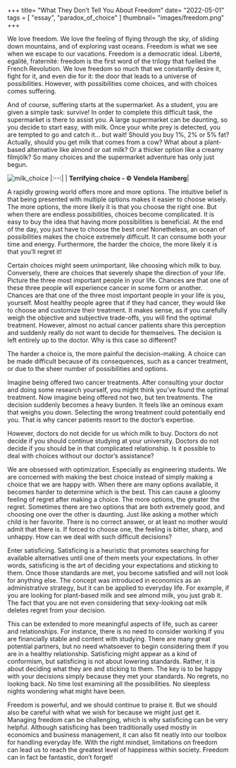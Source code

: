 +++
title= "What They Don’t Tell You About Freedom"
date= "2022-05-01"
tags = [
    "essay", "paradox_of_choice"
]
thumbnail= "images/freedom.png"
+++


We love freedom. We love the feeling of flying through the sky, of sliding down mountains, and of exploring vast oceans. Freedom is what we see when we escape to our vacations. Freedom is a democratic ideal. Liberté, egalité, fraternité: freedom is the first word of the trilogy that fuelled the French Revolution. We love freedom so much that we constantly desire it, fight for it, and even die for it: the door that leads to a universe of possibilities. However, with possibilities come choices, and with choices comes suffering.

And of course, suffering starts at the supermarket. As a student, you are given a simple task: survive! In order to complete this difficult task, the supermarket is there to assist you. A large supermarket can be daunting, so you decide to start easy, with milk. Once your white prey is detected, you are tempted to go and catch it… but wait! Should you buy 1%, 2% or 5% fat? Actually, should you get milk that comes from a cow? What about a plant-based alternative like almond or oat milk? Or a thicker option like a creamy filmjölk? So many choices and the supermarket adventure has only just begun.


![milk_choice](/images/freedom.png)
|:--:|
| <b>Terrifying choice - :copyright: Vendela Hamberg</b>|

A rapidly growing world offers more and more options. The intuitive belief is that being presented with multiple options makes it easier to choose wisely. The more options, the more likely it is that you choose the right one. But when there are endless possibilities, choices become complicated. It is easy to buy the idea that having more possibilities is beneficial. At the end of the day, you just have to choose the best one! Nonetheless, an ocean of possibilities makes the choice extremely difficult. It can consume both your time and energy. Furthermore, the harder the choice, the more likely it is that you’ll regret it!

Certain choices might seem unimportant, like choosing which milk to buy. Conversely, there are choices that severely shape the direction of your life. Picture the three most important people in your life. Chances are that one of these three people will experience cancer in some form or another. Chances are that one of the three most important people in your life is you, yourself. Most healthy people agree that if they had cancer, they would like to choose and customize their treatment. It makes sense, as if you carefully weigh the objective and subjective trade-offs, you will find the optimal treatment. However, almost no actual cancer patients share this perception and suddenly really do not want to decide for themselves. The decision is left entirely up to the doctor. Why is this case so different?

The harder a choice is, the more painful the decision-making. A choice can be made difficult because of its consequences, such as a cancer treatment, or due to the sheer number of possibilities and options.

Imagine being offered two cancer treatments. After consulting your doctor and doing some research yourself, you might think you’ve found the optimal treatment. Now imagine being offered not two, but ten treatments. The decision suddenly becomes a heavy burden. It feels like an ominous exam that weighs you down. Selecting the wrong treatment could potentially end you. That is why cancer patients resort to the doctor’s expertise.

However, doctors do not decide for us which milk to buy. Doctors do not decide if you should continue studying at your university. Doctors do not decide if you should be in that complicated relationship. Is it possible to deal with choices without our doctor’s assistance?

We are obsessed with optimization. Especially as engineering students. We are concerned with making the best choice instead of simply making a choice that we are happy with. When there are many options available, it becomes harder to determine which is the best. This can cause a gloomy feeling of regret after making a choice. The more options, the greater the regret. Sometimes there are two options that are both extremely good, and choosing one over the other is daunting. Just like asking a mother which child is her favorite. There is no correct answer, or at least no mother would admit that there is. If forced to choose one, the feeling is bitter, sharp, and unhappy. How can we deal with such difficult decisions?

Enter satisficing. Satisficing is a heuristic that promotes searching for available alternatives until one of them meets your expectations. In other words, satisficing is the art of deciding your expectations and sticking to them. Once those standards are met, you become satisfied and will not look for anything else. The concept was introduced in economics as an administrative strategy, but it can be applied to everyday life. For example, if you are looking for plant-based milk and see almond milk, you just grab it. The fact that you are not even considering that sexy-looking oat milk deletes regret from your decision.

This can be extended to more meaningful aspects of life, such as career and relationships. For instance, there is no need to consider working if you are financially stable and content with studying. There are many great potential partners, but no need whatsoever to begin considering them if you are in a healthy relationship. Satisficing might appear as a kind of conformism, but satisficing is not about lowering standards. Rather, it is about deciding what they are and sticking to them. The key is to be happy with your decisions simply because they met your standards. No regrets, no looking back. No time lost examining all the possibilities. No sleepless nights wondering what might have been.

Freedom is powerful, and we should continue to praise it. But we should also be careful with what we wish for because we might just get it. Managing freedom can be challenging, which is why satisficing can be very helpful. Although satisficing has been traditionally used mostly in economics and business management, it can also fit neatly into our toolbox for handling everyday life. With the right mindset, limitations on freedom can lead us to reach the greatest level of happiness within society. Freedom can in fact be fantastic, don’t forget!


